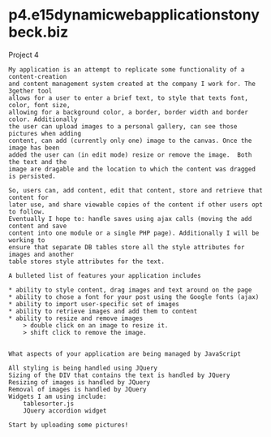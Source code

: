 p4.e15dynamicwebapplicationstonybeck.biz
========================================

Project 4

    
    My application is an attempt to replicate some functionality of a content-creation
    and content management system created at the company I work for. The 3gether tool 
    allows for a user to enter a brief text, to style that texts font, color, font size,
    allowing for a background color, a border, border width and border color. Additionally 
    the user can upload images to a personal gallery, can see those pictures when adding 
    content, can add (currently only one) image to the canvas. Once the image has been 
    added the user can (in edit mode) resize or remove the image.  Both the text and the 
    image are dragable and the location to which the content was dragged is persisted.
    
    So, users can, add content, edit that content, store and retrieve that content for 
    later use, and share viewable copies of the content if other users opt to follow. 
	Eventually I hope to: handle saves using ajax calls (moving the add content and save 
	content into one module or a single PHP page). Additionally I will be working to 
	ensure that separate DB tables store all the style attributes for images and another 
	table stores style attributes for the text.
    
    A bulleted list of features your application includes
    
    * ability to style content, drag images and text around on the page
    * ability to chose a font for your post using the Google fonts (ajax)
    * ability to import user-specific set of images
    * ability to retrieve images and add them to content
	* ability to resize and remove images 
		> double click on an image to resize it.
		> shift click to remove the image.
    
    
    What aspects of your application are being managed by JavaScript
    
    All styling is being handled using JQuery
    Sizing of the DIV that contains the text is handled by JQuery
    Resizing of images is handled by JQuery
    Removal of images is handled by JQuery
    Widgets I am using include:
    	tablesorter.js
    	JQuery accordion widget
    
    Start by uploading some pictures!     
